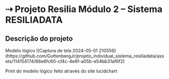 <h1> ⇢ Projeto Resilia Módulo 2 – Sistema RESILIADATA </h1>

<h2>Descrição do projeto</h2
- Realização da modelagem lógica de dados para o sistema RESILIADATA, que auxiliará na avaliação das tecnologias utilizadas pelas empresas parceiras e seus colaboradores.

<h2>Modelo lógico</h2>
![Captura de tela 2024-05-01 210556](https://github.com/GuttenbergJr/projeto_individual_sistema_resiliadata/assets/114154174/66e6fc60-cf4c-4e6f-a05b-e54bb31af6f2)
<p>Print do modelo lógico feito através do site lucidchart</p>
